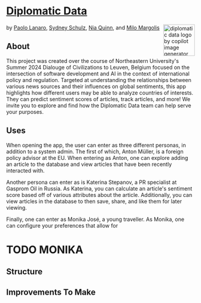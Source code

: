 # [Diplomatic Data](https://github.com/PaoloLanaro/diplomatic-data)
<img src="https://i.imgur.com/7luirma.png" align="right" alt="diplomatic data logo by copilot image generator" width="84" height="84">

by [Paolo Lanaro](https://github.com/PaoloLanaro), [Sydney Schulz](https://github.com/sydneygschulz), [Nia Quinn](https://github.com/niaquinn), and [Milo Margolis](https://github.com/MiloMargolis)

## About
This project was created over the course of Northeastern University's Summer 2024 Dialouge of Civilizations to Leuven, Belgium focused on the intersection of software development and AI in the context of international policy and regulation. Targeted at understanding the relationships between various news sources and their influences on global sentiments, this app highlights how different users may be able to analyze countries of interests. They can predict sentiment scores of articles, track articles, and more! We invite you to explore and find how the Diplomatic Data team can help serve your purposes.

## Uses
When opening the app, the user can enter as three different personas, in addition to a system admin. The first of which, Anton Müller, is a foreign policy advisor at the EU. When entering as Anton, one can explore adding an article to the database and view articles that have been recently interacted with. 

Another persona can enter as is Katerina Stepanov, a PR specialist at Gasprom Oil in Russia. As Katerina, you can calculate an article's sentiment score based off of various attributes about the article. Additionally, you can view articles in the database to then save, share, and like them for later viewing.

Finally, one can enter as Monika José, a young traveller. As Monika, one can configure your preferences that allow for 

# TODO MONIKA

## Structure


## Improvements To Make

